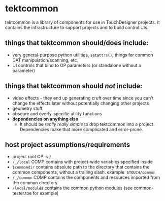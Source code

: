 # tektcommon
tektcommon is a library of components for use in TouchDesigner projects. It contains the infrastructure to support projects and to build control UIs.

## things that tektcommon should/does include:
* very general-purpose python utilities, `setattrs()`, things for common DAT manipulation/scanning, etc.
* UI controls that bind to OP parameters (or standalone without a parameter)

## things that tektcommon should *not* include:
* video effects - they end up generating cruft over time since you can't change the effects later without potentially changing other projects
* geometry stuff
* obscure and overly-specific utility functions
* **dependencies on anything else**
  * It should be *really really simple* to drop tektcommon into a project. Dependencies make that more complicated and error-prone.

## host project assumptions/requirements
* project root OP is `/_`
* `/_/local` COMP contains with project-wide variables specified inside
* `$commondir` contains absolute path to the directory that contains the common components, without a trailing slash. example: `$TOUCH/common`
* `/_/common` COMP contains the components and resources imported from the common directory
* `/local/modules` contains the common python modules (see common-tester.toe for example)
